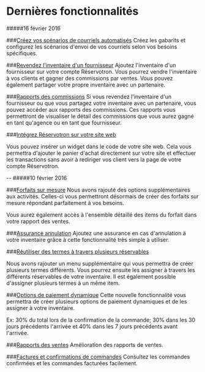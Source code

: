 # Dernières fonctionnalités 
#####16 février 2016

###[Créez vos scénarios de courriels automatisés](courriels_automatises.md)
Créez les gabarits et configurez les scénarios d'envoi de vos courriels selon vos besoins spécifiques.

###[Revendez l'inventaire d'un fournisseur](revendre_linventaire_dun-fournisseur.md)
Ajoutez l'inventaire d'un fournisseur sur votre compte Réservotron. Vous pourrez vendre l'inventaire à vos clients et gagner des commissions par ventes. Vous pouvez également partager votre propre inventaire avec un partenaire.

###[Rapports des commissions](rapport_des_commissions.md)
Si vous revendez l'inventaire d'un fournisseur ou que vous partagez votre inventaire avec un partenaire, vous pouvez accéder aux rapports des commissions. 
Ces rapports vous permettront de visualiser le détail des commissions que vous aurez gagné en tant qu'agence ou en tant que fournisseur. 

###[Intégrez Réservotron sur votre site web](ajoutez_reservotron_sur_votre_site.md)

Vous pouvez insérer un widget dans le code de votre site web. Cela vous permettra d'ajouter le panier d'achat directement sur votre site et effectuer les transactions sans avoir à rediriger vos client vers la page de votre compte Réservotron.


--
#####10 février 2016

###[Forfaits sur mesure](forfaits.md)
Nous avons rajouté des options supplémentaires aux activités. Celles-ci vous permettront désormais de créer des forfaits sur mesure répondant parfaitement à vos besoins. 

Vous aurez également accès à l'ensemble détaillé des items du forfait dans votre rapport des ventes.

###[Assurance annulation](assurance_dannulation.md)
Ajoutez une assurance en cas d'annulation à votre inventaire grâce à cette fonctionnalité très simple à utiliser.

###[Réutiliser des termes à travers plusieurs réservables](termes_et_conditions.md)

Nous avons rajouter un menu supplémentaire qui vous permettra de créer plusieurs termes différents. Vous pourrez ensuite les assigner à travers les différents réservables de votre inventaire. Il est également possible d'assigner plusieurs termes à un même item.

###[Options de paiement dynamique](options_de_paiement.md)
Cette nouvelle fonctionnalité vous permettra de créer plusieurs options de paiement dynamiques et de les assigner à votre inventaire. 

Ex: 30% du total lors de la confirmation de la commande; 30% dans les 30 jours précédents l'arrivée et 40% dans les 7 jours précédents avant l'arrivée.

###[Rapports des ventes](comptabilite.md)
Amélioration des rapports de ventes.

###[Factures et confirmations de commandes](commandes.md)
Consultez les commandes confirmées et les commandes facturées facilement.